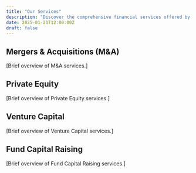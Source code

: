 ```yaml
---
title: "Our Services"
description: "Discover the comprehensive financial services offered by NexGen Capital Advisors."
date: 2025-01-21T12:00:00Z
draft: false
---
```


## Mergers & Acquisitions (M&A)

[Brief overview of M&A services.]

## Private Equity

[Brief overview of Private Equity services.]

## Venture Capital

[Brief overview of Venture Capital services.]

## Fund Capital Raising

[Brief overview of Fund Capital Raising services.]

